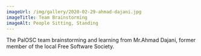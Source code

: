```yaml
---
imageUrl: /img/gallery/2020-02-29-ahmad-dajani.jpg
imageTitle: Team Brainstorming 
imageAlt: People Sitting, Standing
---
```

The PalOSC team brainstorming and learning from Mr.Ahmad Dajani, former member of the local Free Software Society.